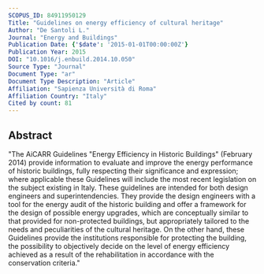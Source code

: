```yaml
---
SCOPUS_ID: 84911950129
Title: "Guidelines on energy efficiency of cultural heritage"
Author: "De Santoli L."
Journal: "Energy and Buildings"
Publication Date: {'$date': '2015-01-01T00:00:00Z'}
Publication Year: 2015
DOI: "10.1016/j.enbuild.2014.10.050"
Source Type: "Journal"
Document Type: "ar"
Document Type Description: "Article"
Affiliation: "Sapienza Università di Roma"
Affiliation Country: "Italy"
Cited by count: 81
---
```


## Abstract
"The AiCARR Guidelines \"Energy Efficiency in Historic Buildings\" (February 2014) provide information to evaluate and improve the energy performance of historic buildings, fully respecting their significance and expression; where applicable these Guidelines will include the most recent legislation on the subject existing in Italy. These guidelines are intended for both design engineers and superintendencies. They provide the design engineers with a tool for the energy audit of the historic building and offer a framework for the design of possible energy upgrades, which are conceptually similar to that provided for non-protected buildings, but appropriately tailored to the needs and peculiarities of the cultural heritage. On the other hand, these Guidelines provide the institutions responsible for protecting the building, the possibility to objectively decide on the level of energy efficiency achieved as a result of the rehabilitation in accordance with the conservation criteria."
